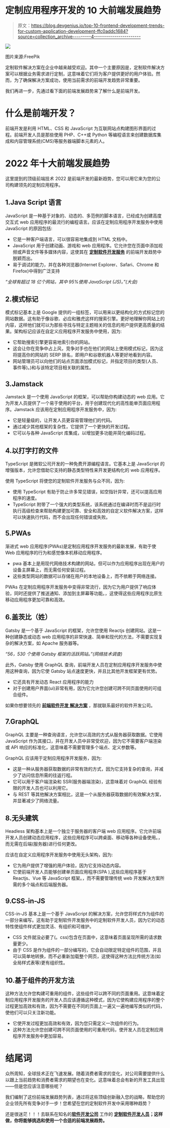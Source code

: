 # 定制应用程序开发的 10 大前端发展趋势

> 原文：<https://blog.devgenius.io/top-10-frontend-development-trends-for-custom-application-development-ffc0addc1684?source=collection_archive---------4----------------------->

![](img/7dfdbd5cc2a9327ee4e31cbb071fd8ad.png)

图片来源:FreePik

定制软件解决方案在企业中越来越受欢迎。其中一个主要原因是，定制软件解决方案可以根据业务需求进行定制，这意味着它们将为客户提供更好的用户体验。然而，为了确保解决方案成功，使用当前需求的前端开发趋势非常重要。

我们再进一步，先通过看下面的前端发展趋势来了解什么是前端开发。

# 什么是前端开发？

前端开发是利用 HTML、CSS 和 JavaScript 为互联网站点构建图形界面的过程。前端开发人员是那些使用 PHP、C++或 Python 等编程语言来创建数据库集成和内容管理系统(CMS)等服务器端脚本元素的人。

# 2022 年十大前端发展趋势

这里提到的顶级前端技术 2022 是前端开发的最新趋势，您可以用它来为您的公司构建领先的定制应用程序。

## 1.Java Script 语言

JavaScript 是一种基于对象的、动态的、多范例的脚本语言，已经成为创建高度交互式 web 应用程序的最流行的编程语言。应该在定制应用程序开发服务中使用 JavaScript 的原因包括:

*   它是一种客户端语言，可以很容易地集成到 HTML 文档中。
*   JavaScript 用于创建动画、游戏和 web 应用程序。它允许您在页面中添加视频或声音文件等多媒体内容，这使其在 [**定制软件开发服务**](https://www.valuecoders.com/custom-software-development-services-company?utm_source=medium&utm_medium=frontend-d7) 的前端开发趋势中脱颖而出。
*   易于调试的能力，并在各种浏览器(Internet Explorer、Safari、Chrome 和 Firefox)中得到广泛支持

*“全球有超过 18 亿个网站，其中 95%使用 JavaScript (JS)。”(大会)*

## 2.模式标记

模式标记基本上是 Google 提供的一组标签，可以用来以更结构化的方式标记您的网站数据。这有助于像谷歌、必应和雅虎这样的搜索引擎。更好地理解你网站上的内容，这样他们就可以为那些寻找与特定主题相关的信息的用户提供更高质量的结果。架构标记应该在自定义应用程序开发服务中使用，因为:

*   它帮助搜索引擎更容易地索引你的网站。
*   这会让你在竞争中占上风，竞争对手也在他们的网站上使用模式标记，因为这将提高你的网站的 SERP 排名，即用户和谷歌机器人等更好地看到内容。
*   网站管理员可以向他们的站点页面添加模式标记，并指定项目的类型(人员、事件等)。)和与该特定项目相关联的属性。

## 3.Jamstack

Jamstack 是一个使用 JavaScript 的框架，可以帮助你构建动态的 web 应用。它为开发人员提供了一个易于使用的平台，用于创建现代化的高性能单页面应用程序。Jamstack 应该用在定制应用程序开发服务中，因为:

*   它是轻量级的，让开发人员更容易管理他们的代码。
*   通过减少其他框架的复杂性，它提供了一个更快的开发过程。
*   它可以与各种 JavaScript 库集成，以增加更多功能并简化编码过程。

## 4.以打字打的文件

TypeScript 是微软公司开发的一种免费开源编程语言。它基本上是 JavaScript 的增强版本，允许您借助它支持的静态类型特性来开发更结构化的 web 应用程序。

使用 TypeScript 将使您的定制软件开发服务与众不同，因为:

*   使用 TypeScript 有助于防止许多常见错误，如空指针异常，还可以提高应用程序的速度。
*   TypeScript 附带了一个强大的类型系统，该系统通过在编译时而不是运行时执行高级检查来帮助构建更加可靠、安全和高效的自定义软件解决方案，这样可以快速执行代码，而不会出现任何错误或失败。

## 5.PWAs

渐进式 web 应用程序(PWAs)是定制应用程序开发服务的最新发展，有助于使 Web 应用程序的行为和感觉像本机移动应用程序。

*   pwa 基本上是用现代网络技术构建的网站，但可以作为应用程序出现在用户的设备主屏幕上，而无需任何安装过程。
*   这些类型网站的数据可以存储在用户的本地设备上，而不依赖于网络连接。

PWAs 在定制应用程序开发服务中变得非常流行，因为它为用户提供了响应体验，同时还提供了推送通知、添加到主屏幕等功能。，这使得这些应用程序比原生移动应用程序更加可靠和高效。

## 6.盖茨比（姓）

Gatsby 是一个基于 JavaScript 的框架，允许您使用 Reactjs 创建网站。这是一种创建静态或动态 web 应用程序的非常快速、简单和现代的方法，不需要实现复杂的解决方案，如 Apache 服务器等。

*“56，530 个使用 Gatsby 框架的活跃网站。”(网络技术调查)*

此外，Gatsby 使用 GraphQL 查询，前端开发人员在定制应用程序开发服务中使用这种查询，因为它使 Gatsby 站点速度更快，并且比其他开发框架更有优势。

*   它还具有开发动态 React 应用程序的能力
*   对于创建用户界面(ui)非常有用，因为它允许您创建可跨不同页面使用的可组合组件。

如果你想要领先的 [**前端软件开发** **解决方案**](https://www.valuecoders.com/hire-developers/hire-front-end-developers?utm_source=medium&utm_medium=frontend-d7) ，那就联系最好的软件开发公司。

## 7.GraphQL

GraphQL 主要是一种查询语言，允许您以高效的方式从服务器获取数据。它使用 JavaScript 作为其接口，并在开发人员中非常受欢迎，因为它不需要客户端渲染或 API 响应的标准化，这意味着不需要管理多个端点、定义参数等。

GraphQL 应该用于定制应用程序开发服务，因为:

*   这是一种从服务器获取数据的非常有效的方式，因为它支持复杂的查询，并减少了访问信息所需的往返行程。
*   它可以用于客户端渲染和 SSR(服务器端渲染)，这意味着对 GraphQL 经验有限的开发人员也可以利用它。
*   与 REST 等其他解决方案相比，这是一个从服务器获取数据的有效解决方案，并显著减少了网络流量。

## 8.无头建筑

Headless 架构基本上是一个独立于服务器的客户端 web 应用程序。它允许前端开发人员创建动态应用程序，这些应用程序可以跨桌面、移动等各种设备使用。，而无需在后端(服务器)进行任何更改。

应该在自定义应用程序开发服务中使用无头架构，因为:

*   它为用户提供了增强的用户体验，因为它支持动态内容。
*   它使前端开发人员能够创建单页面应用程序(SPA ),这些应用程序基于 Reactjs、Vue 等 JavaScript 框架。，而不需要管理传统 web 开发解决方案所需的多个端点和后端服务器。

## 9.CSS-in-JS

CSS-in-JS 基本上是一个基于 JavaScript 的解决方案，允许您将样式作为组件的一部分来编写。这有助于定制软件开发服务中的定制软件开发人员，因为它的动态特性使组件样式更加灵活、有组织和可维护。

*   CSS 文件就没必要了(。css)包含在页面中，这意味着页面呈现所需的请求数量更少。
*   由于 CSS 是作为组件的一部分编写的，它会自动限定特定组件的范围，并且可以简单地转换，而不必重新加载整个网页，这使得这种方法比传统方法(如全局样式表等)更有组织性。

## 10.基于组件的开发方法

这种方法允许您构建可重用的组件，这些组件可以跨不同的页面重用。这意味着定制应用程序开发服务的开发人员应该遵循这种模式，因为它使构建应用程序的整个过程更加高效和有效，因为不需要在不同的页面上一遍又一遍地编写类似的代码，使他们可以只关注新功能。

*   它使开发过程更加高效和有效，因为您只需定义一次组件的行为。
*   这种方法允许您创建可跨不同页面使用的可重用代码，使开发人员在定制应用程序开发服务中更加容易。

# 结尾词

众所周知，全球技术正在飞速发展。随着消费者需求的变化，对公司需要提供什么以跟上当前趋势和消费者需求的期望也在变化。这意味着总会有新的开发工具出现——但是您应该注意哪些呢？

我们编制了这份前端发展趋势列表，通过将这些顶级创新融入您的战略，帮助您的企业领先所有竞争对手一步！您希望在您的定制软件开发中采用哪种趋势？

还是很迷茫！！！去联系在知名的[**软件开发公司**](https://www.valuecoders.com/custom-software-development-services-company?utm_source=medium&utm_medium=frontend-d7) 工作的 [**定制软件开发人员**](https://www.valuecoders.com/hire-developers/hire-software-developers-india?utm_source=medium&utm_medium=frontend-d7)**；这样做，你将能够挑选和使用一个合适的前端发展趋势。**